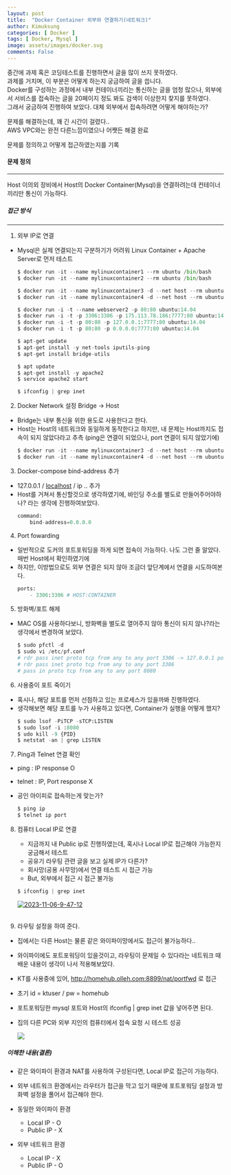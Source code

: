 ```yaml
---
layout: post
title:  "Docker Container 외부와 연결하기(네트워크)"
author: Kimuksung
categories: [ Docker ]
tags: [ Docker, Mysql ]
image: assets/images/docker.svg
comments: False
---
```


중간에 과제 혹은 코딩테스트를 진행하면서 글을 많이 쓰지 못하였다.  
과제를 거치며, 이 부분은 어떻게 하는지 궁금하여 글을 씁니다.  
Docker를 구성하는 과정에서 내부 컨테이너끼리는 통신하는 글을 엄청 많으나, 외부에서 서비스를 접속하는 글을 20페이지 정도 봐도 검색이 이상한지 찾지를 못하였다.  
그래서 궁금하여 진행하여 보았다. 대체 외부에서 접속하려면 어떻게 해야하는가? 
  
문제를 해결하는데, 꽤 긴 시간이 걸렸다..  
AWS VPC와는 완전 다른느낌이였으나 어쨋든 해결 완료  
  
문제를 정의하고 어떻게 접근하였는지를 기록

#### 문제 정의
---
Host 이의외 장비에서 Host의 Docker Container(Mysql)을 연결하려는데 컨테이너 끼리만 통신이 가능하다.  
  
  
##### 접근 방식
---
1. 외부 IP로 연결
- Mysql은 실제 연결되는지 구분하기가 어려워 Linux Container + Apache Server로 먼저 테스트
    
    ```python
    $ docker run -it --name mylinuxcontainer1 --rm ubuntu /bin/bash
    $ docker run -it --name mylinuxcontainer2 --rm ubuntu /bin/bash
    
    $ docker run -it --name mylinuxcontainer3 -d --net host --rm ubuntu /bin/bash
    $ docker run -it --name mylinuxcontainer4 -d --net host --rm ubuntu /bin/bash
    
    $ docker run -i -t --name webserver2 -p 80:80 ubuntu:14.04
    $ docker run -i -t -p 3306:3306 -p 175.113.78.186:7777:80 ubuntu:14.04
    $ docker run -i -t -p 80:80 -p 127.0.0.1:7777:80 ubuntu:14.04
    $ docker run -i -t -p 80:80 -p 0.0.0.0:7777:80 ubuntu:14.04
    
    $ apt-get update
    $ apt-get install -y net-tools iputils-ping
    $ apt-get install bridge-utils
    
    $ apt update
    $ apt-get install -y apache2
    $ service apache2 start
    
    $ ifconfig | grep inet
    ```
    

2. Docker Network 설정 Bridge → Host
- Bridge는 내부 통신을 위한 용도로 사용한다고 한다.
- Host는 Host의 네트워크와 동일하게 동작한다고 하지만, 내 문제는 Host까지도 접속이 되지 않았다라고 추측 (ping은 연결이 되었으나, port 연결이 되지 않았기에)
    ```python
    $ docker run -it --name mylinuxcontainer3 -d --net host --rm ubuntu /bin/bash
    $ docker run -it --name mylinuxcontainer4 -d --net host --rm ubuntu /bin/bash
    ```
    

3. Docker-compose bind-address 추가
- 127.0.0.1 / [localhost](http://localhost) / ip ..  추가
- Host를 거쳐서 통신할것으로 생각하였기에, 바인딩 주소를 별도로 만들어주어야하나? 라는 생각에 진행하여보았다.
    ```python
    command:
        bind-address=0.0.0.0
    ```
    

4. Port fowarding
- 일반적으로 도커의 포트포워딩을 하게 되면 접속이 가능하다. 나도 그런 줄 알았다. 매번 Host에서 확인하였기에
- 하지만, 이방법으로도 외부 연결은 되지 않아 조금더 앞단계에서 연결을 시도하여본다.
    ```python
    ports:
    	- 3306:3306 # HOST:CONTAINER
    ```
    

5. 방화벽/포트 해제
- MAC OS를 사용하다보니, 방화벽을 별도로 열어주지 않아 통신이 되지 않나?라는 생각에서 변경하여 보았다.    
    ```python
    $ sudo pfctl -d
    $ sudo vi /etc/pf.conf
    # rdr pass inet proto tcp from any to any port 3306 -> 127.0.0.1 port 3306
    # rdr pass inet proto tcp from any to any port 3306
    # pass in proto tcp from any to any port 8080
    ```
    

6. 사용중이 포트 죽이기
- 혹시나, 해당 포트를 먼저 선점하고 있는 프로세스가 있을까봐 진행하였다.
- 생각해보면 해당 포트를 누가 사용하고 있다면, Container가 실행을 어떻게 했지?    
    ```python
    $ sudo lsof -PiTCP -sTCP:LISTEN
    $ sudo lsof -i :8080
    $ udo kill -9 {PID}
    $ netstat -an | grep LISTEN
    ```
    
7. Ping과 Telnet 연결 확인
- ping : IP response O
- telnet : IP, Port response X
- 공인 아이피로 접속하는게 맞는가?
    
    ```python
    $ ping ip
    $ telnet ip port
    ```


8. 컴퓨터 Local IP로 연결
    - 지금까지 내 Public ip로 진행하였는데, 혹시나 Local IP로 접근해야 가능한지 궁금해서 테스트
    - 공유기 라우팅 관련 글을 보고 실제 IP가 다른가?
    - 회사망(공용 사무망)에서 연결 테스트 시 접근 가능
    - But, 외부에서 접근 시 접근 불가능
    
    ```python
    $ ifconfig | grep inet
    ```

    <a href="https://ibb.co/bQ7byBY"><img src="https://i.ibb.co/YPb0KkJ/2023-11-06-9-47-12.png" alt="2023-11-06-9-47-12" border="0"></a><br /><a target='_blank' href='https://nonprofitlight.com/ny/new-york/garden-of-eden-foundation-inc'></a><br />

9. 라우팅 설정을 하여 준다.
- 집에서는 다른 Host는 물론 같은 와이파이망에서도 접근이 불가능하다..
- 와이파이에도 포트포워딩이 있을것이고, 라우팅이 문제일 수 있다라는 네트워크 때 배운 내용이 생각이 나서 적용해보았다.
- KT를 사용중에 있어, http://homehub.olleh.com:8899/nat/portfwd 로 접근
- 초기 id = ktuser / pw = homehub
- 포트포워딩한 mysql 포트와 Host의 ifconfig | grep inet 값을 넣어주면 된다.
- 집의 다른 PC와 외부 지인의 컴퓨터에서 접속 요청 시 테스트 성공

    <p class="mb-5"><img class="shadow-lg" src="{{site.baseurl}}/assets/images/kt_router.png" /></p>

##### 이해한 내용(결론)

- 같은 와이파이 환경과 NAT를 사용하여 구성된다면, Local IP로 접근이 가능하다.
- 외부 네트워크 환경에서는 라우터가 접근을 막고 있기 때문에 포트포워딩 설정과 방화벽 설정을 풀어서 접근해야 한다.

- 동일한 와이파이 환경
    - Local IP - O
    - Public IP - X
- 외부 네트워크 환경
    - Local IP - X
    - Public IP - O